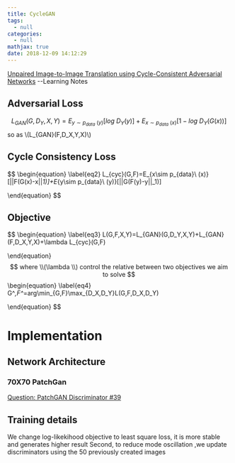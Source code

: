 ```yaml
---
title: CycleGAN
tags:
  - null
categories:
  - null
mathjax: true
date: 2018-12-09 14:12:29
---
```


[Unpaired Image-to-Image Translation using Cycle-Consistent Adversarial Networks](https://arxiv.org/pdf/1703.10593.pdf)
--Learning Notes
<!--more-->

## Adversarial Loss
$$
\begin{equation} \label{eq1}
L_{GAN}(G,D_Y,X,Y)=E_{y\sim p_{data}\ (y)}[log\ D_Y(y)]+E_{x\sim p_{data}\ (x)}[1-log\ D_Y(G(x))]
\end{equation}
$$
so as \\(L_{GAN}(F,D_X,Y,X)\\)

## Cycle Consistency Loss
$$
\begin{equation} \label{eq2}
L_{cyc}(G,F)=E_{x\sim p_{data}\ (x)}[||F(G(x)-x||_1)]+E_{y\sim p_{data}\ (y)}[||G(F(y)-y||_1)]

\end{equation}
$$

## Objective
$$
\begin{equation} \label{eq3}
L(G,F,X,Y)=L_{GAN}(G,D_Y,X,Y)+L_{GAN}(F,D_X,Y,X)+\lambda L_{cyc}(G,F)

\end{equation}
$$
where \\(\lambda \\) control the relative between two objectives
we aim to solve
$$
\begin{equation} \label{eq4}
G^*,F^*=arg\min_{G,F}\max_{D_X,D_Y}L(G,F,D_X,D_Y)

\end{equation}
$$

# Implementation
## Network Architecture
### 70X70 PatchGan
[Question: PatchGAN Discriminator #39](https://github.com/junyanz/pytorch-CycleGAN-and-pix2pix/issues/39)
## Training details
We change log-likekihood objective to least square loss, it is more stable and generates higher result
Second, to reduce mode oscillation ,we update discriminators using the 50 previously created images
